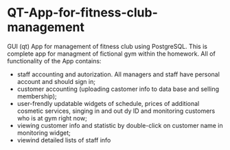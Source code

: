 # QT-App-for-fitness-club-management
GUI (qt) App for management of fitness club using PostgreSQL.
This is complete app for managment of fictional gym within the homework.
All of functionality of the App contains:
- staff accounting and autorization. All managers and staff have personal account and should sign in;
- customer accounting (uploading castomer info to data base and selling membership);
- user-frendly updatable widgets of schedule, prices of additional cosmetic services, singing in and out dy ID and monitoring customers who is at gym right now;
- viewing customer info and statistic by double-click on customer name in monitoring widget;
- viewind detailed lists of staff info

